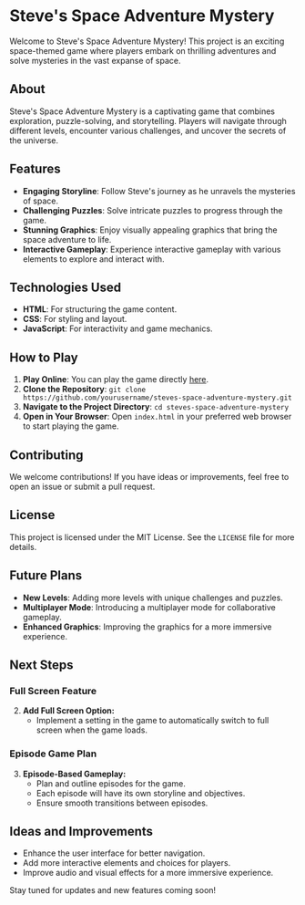 # Steve's Space Adventure Mystery

Welcome to Steve's Space Adventure Mystery! This project is an exciting space-themed game where players embark on thrilling adventures and solve mysteries in the vast expanse of space.

## About

Steve's Space Adventure Mystery is a captivating game that combines exploration, puzzle-solving, and storytelling. Players will navigate through different levels, encounter various challenges, and uncover the secrets of the universe.

## Features

- **Engaging Storyline**: Follow Steve's journey as he unravels the mysteries of space.
- **Challenging Puzzles**: Solve intricate puzzles to progress through the game.
- **Stunning Graphics**: Enjoy visually appealing graphics that bring the space adventure to life.
- **Interactive Gameplay**: Experience interactive gameplay with various elements to explore and interact with.

## Technologies Used

- **HTML**: For structuring the game content.
- **CSS**: For styling and layout.
- **JavaScript**: For interactivity and game mechanics.

## How to Play

1. **Play Online**: You can play the game directly [here](https://steve-s-space-adventure-mystery.glitch.me/).
2. **Clone the Repository**: `git clone https://github.com/yourusername/steves-space-adventure-mystery.git`
3. **Navigate to the Project Directory**: `cd steves-space-adventure-mystery`
4. **Open in Your Browser**: Open `index.html` in your preferred web browser to start playing the game.

## Contributing

We welcome contributions! If you have ideas or improvements, feel free to open an issue or submit a pull request.

## License

This project is licensed under the MIT License. See the `LICENSE` file for more details.

## Future Plans

- **New Levels**: Adding more levels with unique challenges and puzzles.
- **Multiplayer Mode**: Introducing a multiplayer mode for collaborative gameplay.
- **Enhanced Graphics**: Improving the graphics for a more immersive experience.

## Next Steps

### Full Screen Feature
2. **Add Full Screen Option:**
   - Implement a setting in the game to automatically switch to full screen when the game loads.

### Episode Game Plan
3. **Episode-Based Gameplay:**
   - Plan and outline episodes for the game.
   - Each episode will have its own storyline and objectives.
   - Ensure smooth transitions between episodes.

## Ideas and Improvements
- Enhance the user interface for better navigation.
- Add more interactive elements and choices for players.
- Improve audio and visual effects for a more immersive experience.

Stay tuned for updates and new features coming soon!

